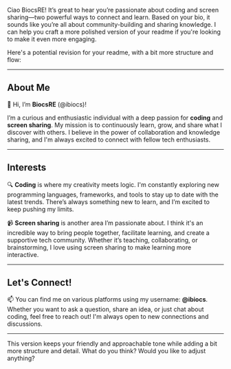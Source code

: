 Ciao BiocsRE! It’s great to hear you’re passionate about coding and screen sharing—two powerful ways to connect and learn. Based on your bio, it sounds like you’re all about community-building and sharing knowledge. I can help you craft a more polished version of your readme if you're looking to make it even more engaging.

Here's a potential revision for your readme, with a bit more structure and flow:

---

## About Me

👋 Hi, I’m **BiocsRE** (@ibiocs)!

I’m a curious and enthusiastic individual with a deep passion for **coding** and **screen sharing**. My mission is to continuously learn, grow, and share what I discover with others. I believe in the power of collaboration and knowledge sharing, and I'm always excited to connect with fellow tech enthusiasts.

---

## Interests

🔍 **Coding** is where my creativity meets logic. I'm constantly exploring new programming languages, frameworks, and tools to stay up to date with the latest trends. There’s always something new to learn, and I’m excited to keep pushing my limits.

📹 **Screen sharing** is another area I’m passionate about. I think it's an incredible way to bring people together, facilitate learning, and create a supportive tech community. Whether it’s teaching, collaborating, or brainstorming, I love using screen sharing to make learning more interactive.

---

## Let's Connect!

📫 You can find me on various platforms using my username: **@ibiocs**. Whether you want to ask a question, share an idea, or just chat about coding, feel free to reach out! I'm always open to new connections and discussions.

---

This version keeps your friendly and approachable tone while adding a bit more structure and detail. What do you think? Would you like to adjust anything?
